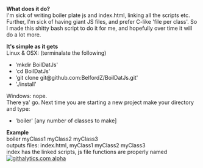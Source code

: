 <b>What does it do?</b><br>
I'm sick of writing boiler plate js and index.html, linking all the scripts etc. Further, I'm sick of having giant JS files, and prefer C-like 'file per class'. So I made this shitty bash script to do it for me, and hopefully over time it will do a lot more.

<b>It's simple as it gets</b><br>
Linux & OSX: (terminalate the following) 
<ul>
<li>'mkdir BoilDatJs'</li>
<li>'cd BoilDatJs'</li>
<li>'git clone git@github.com:BelfordZ/BoilDatJs.git'</li>
<li>'./install'</li>
</ul>
Windows: nope. <br>
There ya' go. Next time you are starting a new project make your directory and type:
<ul>
<li>'boiler' [any number of classes to make]</li>
</ul>

<b> Example </b> <br>
boiler myClass1 myClass2 myClass3 <br>
outputs files: index.html, myClass1 myClass2 myClass3 <br>
index has the linked scripts, js file functions are properly named <br>
[![githalytics.com alpha](https://cruel-carlota.pagodabox.com/287f55bc8bb5d2bda275b4e2f565405f "githalytics.com")](http://githalytics.com/BelfordZ/BoilDatJs)
